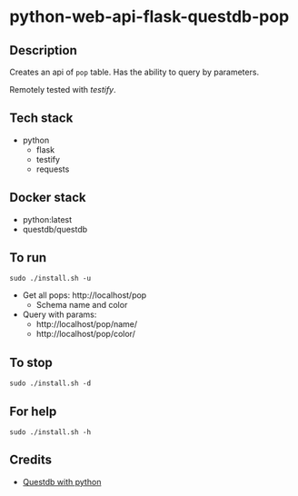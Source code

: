 # python-web-api-flask-questdb-pop

## Description
Creates an api of `pop` table.
Has the ability to query by parameters.

Remotely tested with *testify*.

## Tech stack
- python
  - flask
  - testify
  - requests

## Docker stack
- python:latest
- questdb/questdb

## To run
`sudo ./install.sh -u`
- Get all pops: http://localhost/pop
  - Schema name and color
- Query with params: 
  - http://localhost/pop/name/<name>
  - http://localhost/pop/color/<color>

## To stop
`sudo ./install.sh -d`

## For help
`sudo ./install.sh -h`

## Credits
- [Questdb with python](https://tutswiki.com/setup-access-questdb-python-notebook/)